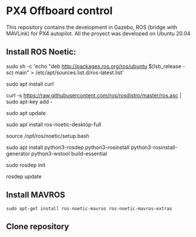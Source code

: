 # PX4 Offboard control
This repository contains the development in Gazebo, ROS (bridge with MAVLink) for PX4 autopilot. All the proyect was developed on Ubuntu 20.04

## Install ROS Noetic:
  
  sudo sh -c 'echo "deb http://packages.ros.org/ros/ubuntu $(lsb_release -sc) main" > /etc/apt/sources.list.d/ros-latest.list'
  
  sudo apt install curl 
  
  curl -s https://raw.githubusercontent.com/ros/rosdistro/master/ros.asc | sudo apt-key add -
  
  sudo apt update
  
  sudo apt install ros-noetic-desktop-full
  
  source /opt/ros/noetic/setup.bash

  
  sudo apt install python3-rosdep python3-rosinstall python3-rosinstall-generator python3-wstool build-essential
  
  sudo rosdep init
  
  rosdep update


## Install MAVROS
  
  `sudo apt-get install ros-noetic-mavros ros-noetic-mavros-extras`

## Clone repository
